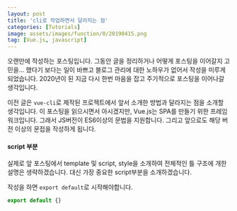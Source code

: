 ```yaml
---
layout: post
title: 'cli로 작업하면서 달라지는 점'
categories: [Tutorials]
image: assets/images/function/0/20190415.png
tag: [Vue.js, javascript]
---
```


오랜만에 작성하는 포스팅입니다. 그동안 글을 정리하거나 어떻게 포스팅을 이어갈지 고민을... 했다기 보다는 일이 바쁘고 블로그 관리에 대한 노하우가 없어서 작성을 미루게 되었습니다. 2020년이 된 지금 다시 한번 마음을 잡고 주기적으로 포스팅을 이어나갈 생각입니다.

이전 글은 `vue-cli`로 제작된 프로젝트에서 앞서 소개한 방법과 달라지는 점을 소개할 생각입니다. 이 포스팅을 읽으시면서 아시겠지만, Vue.js는 SPA를 만들기 위한 프레임워크입니다. 그래서 JS버전이 ES6이상의 문법을 지원합니다. 그리고 앞으로도 해당 버전 이상의 문접을 작성하게 됩니다.

#### script 부분

실제로 앞 포스팅에서 template 및 script, style을 소개하여 전체적인 틀 구조에 개한 설명은 생략하겠습니다. 대신 가장 중요한 script부분을 소개하겠습니다.

작성을 하면 `export default`로 시작해야합니다.

```javascript
export default {}
```

